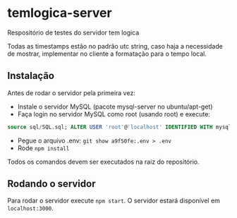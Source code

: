 # temlogica-server

Respositório de testes do servidor tem logica

Todas as timestamps estão no padrão utc string, caso haja a necessidade de mostrar, implementar no cliente a formatação para o tempo local.

## Instalação

Antes de rodar o servidor pela primeira vez:

- Instale o servidor MySQL (pacote mysql-server no ubuntu/apt-get)
- Faça login no servidor MySQL como root (usando root) e execute:

```sql
source sql/SQL.sql; ALTER USER 'root'@'localhost' IDENTIFIED WITH mysql_native_password BY 'dumb123';
```

- Pegue o arquivo .env: `git show a9f50fe:.env > .env`
- Rode `npm install`

Todos os comandos devem ser executados na raiz do repositório.

## Rodando o servidor

Para rodar o servidor execute `npm start`. O servidor estará disponível em `localhost:3000`.
